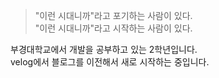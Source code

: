 > "이런 시대니까"라고 포기하는 사람이 있다.  
> "이런 시대니까"라고 시작하는 사람이 있다. 

부경대학교에서 개발을 공부하고 있는 2학년입니다.  
velog에서 블로그를 이전해서 새로 시작하는 중입니다.